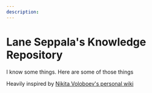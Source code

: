 ```yaml
---
description:
---
```


# Lane Seppala's Knowledge Repository

I know some things. Here are some of those things

Heavily inspired by
[Nikita Voloboev's personal wiki](https://wiki.nikitavoloboev.xyz)
